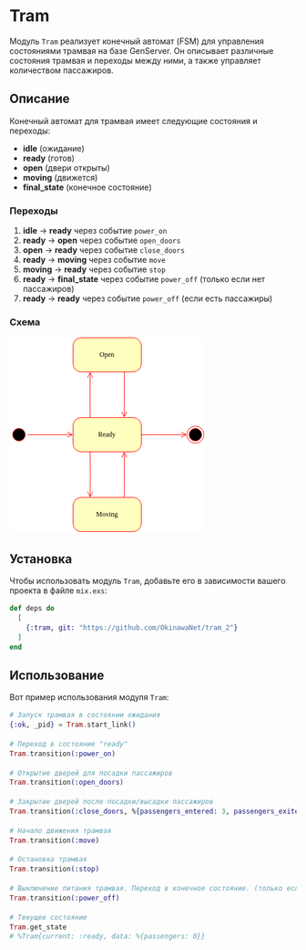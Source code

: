 # Tram

Модуль `Tram` реализует конечный автомат (FSM) для управления состояниями трамвая на базе GenServer. Он описывает различные состояния трамвая и переходы между ними, а также управляет количеством пассажиров.

## Описание

Конечный автомат для трамвая имеет следующие состояния и переходы:

- **idle** (ожидание)
- **ready** (готов)
- **open** (двери открыты)
- **moving** (движется)
- **final_state** (конечное состояние)

### Переходы

1. **idle** → **ready** через событие `power_on`
2. **ready** → **open** через событие `open_doors`
3. **open** → **ready** через событие `close_doors`
4. **ready** → **moving** через событие `move`
5. **moving** → **ready** через событие `stop`
6. **ready** → **final_state** через событие `power_off` (только если нет пассажиров)
7. **ready** → **ready** через событие `power_off` (если есть пассажиры)

### Схема

[![Tram](./docs/fsm.png)](./docs/fsm.png)

## Установка

Чтобы использовать модуль `Tram`, добавьте его в зависимости вашего проекта в файле `mix.exs`:

```elixir
def deps do
  [
    {:tram, git: "https://github.com/OkinawaNet/tram_2"}
  ]
end
```

## Использование

Вот пример использования модуля `Tram`:

```elixir
# Запуск трамвая в состоянии ожидания
{:ok, _pid} = Tram.start_link()

# Переход в состояние "ready"
Tram.transition(:power_on)

# Открытие дверей для посадки пассажиров
Tram.transition(:open_doors)

# Закрытие дверей после посадки/высадки пассажиров
Tram.transition(:close_doors, %{passengers_entered: 3, passengers_exited: 1})

# Начало движения трамвая
Tram.transition(:move)

# Остановка трамвая
Tram.transition(:stop)

# Выключение питания трамвая. Переход в конечное состояние. (только если нет пассажиров)
Tram.transition(:power_off)

# Текущее состояние
Tram.get_state
# %Tram{current: :ready, data: %{passengers: 0}}                                

